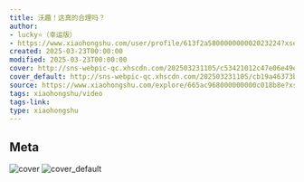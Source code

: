 ```yaml
---
title: 沃趣！这真的合理吗？
author:
- lucky⭐（幸运版）
- https://www.xiaohongshu.com/user/profile/613f2a580000000002023224?xsec_token=undefined
created: 2025-03-23T00:00:00
modified: 2025-03-23T00:00:00
cover: http://sns-webpic-qc.xhscdn.com/202503231105/c53421012c47e06e49e7927dd2d3d4d4/1040g008313gbailag2005o9v59c0kch4fgraheo!nc_n_webp_prv_1
cover_default: http://sns-webpic-qc.xhscdn.com/202503231105/cb19a46373b2fd09c9965e790d84d7fe/1040g008313gbailag2005o9v59c0kch4fgraheo!nc_n_webp_mw_1
source: https://www.xiaohongshu.com/explore/665ac968000000000c018b8e?xsec_token=ABY0XrRIuY9SA0lFNRp9RSIDS8EDtN_aUevubiAeZ0jVs=
tags: xiaohongshu/video
tags-link:
type: xiaohongshu
---
```


## Meta

![cover](http://sns-webpic-qc.xhscdn.com/202503231105/c53421012c47e06e49e7927dd2d3d4d4/1040g008313gbailag2005o9v59c0kch4fgraheo!nc_n_webp_prv_1)
![cover_default](http://sns-webpic-qc.xhscdn.com/202503231105/cb19a46373b2fd09c9965e790d84d7fe/1040g008313gbailag2005o9v59c0kch4fgraheo!nc_n_webp_mw_1)
